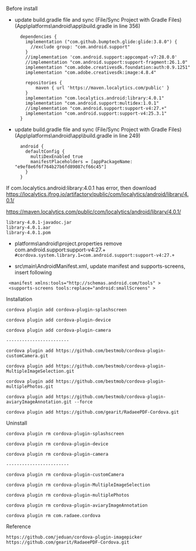Before install

- update build.gradle file and sync (File/Sync Project with Gradle Files)
      (App\platforms\android\app\build.gradle   in line 356)
  ```
    dependencies {
      implementation ("com.github.bumptech.glide:glide:3.8.0") {
        //exclude group: "com.android.support"
      }
      //implementation 'com.android.support:appcompat-v7:28.0.0'
      //implementation "com.android.support:support-fragment:26.1.0"
      implementation "com.adobe.creativesdk.foundation:auth:0.9.1251"
      implementation "com.adobe.creativesdk:image:4.8.4"
      
      repositories {
          maven { url 'https://maven.localytics.com/public' }
      }
      implementation "com.localytics.android:library:4.0.1"
      implementation "com.android.support:multidex:1.0.1"
      //implementation "com.android.support:support-v4:27.+"
      implementation "com.android.support:support-v4:25.3.1"
    }
  ```

- update build.gradle file and sync (File/Sync Project with Gradle Files)
      (App\platforms\android\app\build.gradle   in line 249)
  ```
    android {
      defaultConfig {
        multiDexEnabled true
        manifestPlaceholders = [appPackageName: "e9ef8e6f6f764b27b6fd89087cf66c45"]
      }
    }
  ```

If com.localytics.android:library:4.0.1 has error, then download
https://localytics.jfrog.io/artifactory/public/com/localytics/android/library/4.0.1/

https://maven.localytics.com/public/com/localytics/android/library/4.0.1/
  ```
library-4.0.1-javadoc.jar
library-4.0.1.aar
library-4.0.1.pom
  ```

- platforms\android\project.properties
remove com.android.support:support-v4:27.+
`#cordova.system.library.1=com.android.support:support-v4:27.+
`

- src\main\AndroidManifest.xml, update manifest and supports-screens, insert following 
```
 <manifest xmlns:tools="http://schemas.android.com/tools" >
 <supports-screens tools:replace="android:smallScreens" >
```
Installation

    cordova plugin add cordova-plugin-splashscreen

    cordova plugin add cordova-plugin-device

    cordova plugin add cordova-plugin-camera

    ------------------------

    cordova plugin add https://github.com/bestmob/cordova-plugin-customCamera.git

    cordova plugin add https://github.com/bestmob/cordova-plugin-MultipleImageSelection.git

    cordova plugin add https://github.com/bestmob/cordova-plugin-multiplePhotos.git

    cordova plugin add https://github.com/bestmob/cordova-plugin-aviaryImageAnnotation.git --force

    cordova plugin add https://github.com/gearit/RadaeePDF-Cordova.git


Uninstall

    cordova plugin rm cordova-plugin-splashscreen
    
    cordova plugin rm cordova-plugin-device
    
    cordova plugin rm cordova-plugin-camera

    ------------------------

    cordova plugin rm cordova-plugin-customCamera

    cordova plugin rm cordova-plugin-MultipleImageSelection

    cordova plugin rm cordova-plugin-multiplePhotos

    cordova plugin rm cordova-plugin-aviaryImageAnnotation

    cordova plugin rm com.radaee.cordova

Reference

    https://github.com/jeduan/cordova-plugin-imagepicker
    https://github.com/gearit/RadaeePDF-Cordova.git

